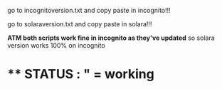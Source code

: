 go to incognitoversion.txt and copy paste in incognito!!!


go to solaraversion.txt and copy paste in solara!!!


**ATM both scripts work fine in incognito as they've updated** so solara version works 100% on incognito

# ** STATUS : " = working
